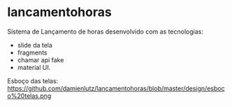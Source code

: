 # lancamentohoras
Sistema de Lançamento de horas desenvolvido com as tecnologias:
- slide da tela
- fragments
- chamar api fake
- material UI.

Esboço das telas:
https://github.com/damienlutz/lancamentohoras/blob/master/design/esboco%20telas.png

